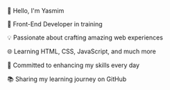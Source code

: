 👋 Hello, I'm Yasmim

🚀 Front-End Developer in training

💡 Passionate about crafting amazing web experiences

🌐 Learning HTML, CSS, JavaScript, and much more

🎯 Committed to enhancing my skills every day

📚 Sharing my learning journey on GitHub
